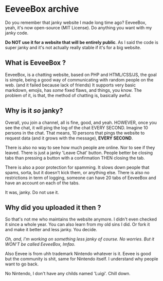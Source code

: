 # EeveeBox archive
Do you remember that janky website I made long time ago? EeveeBox, yeah, it's now open-source (MIT License). Do anything you want with my janky code.

**Do NOT use it for a website that will be entirely public**. As I said the code is super janky and it's not actually really stable if it's for a big website.

## What is EeveeBox ?
EeveeBox, is a chatting website, based on PHP and HTML/CSS/JS, the goal is simple, being a good way of communicating with random people on the web. (and it failed because lack of friends)
It supports very basic markdown, emojis, has *some* fixed flaws, and things, you know.
The problem of it, is that, the method of chatting is, basically awful.

## Why is it *so* janky?
Overall, you join a channel, all is fine, good, and yeah. HOWEVER, once you see the chat, it will ping the log of the chat EVERY SECOND.
Imagine 10 persons in the chat. That means, 10 persons that pings the website to request data (and it grows with the message), **EVERY SECOND**.

There is also no way to see how much people are online. Nor to see if they leaved.
There is just a janky 'Leave Chat' button. People better be closing tabs than pressing a button with a confirmation THEN closing the tab.

There is also a poor protection for spamming. It slows down people that spams, sorta, but it doesn't kick them, or anything else.
There is also no restrictions in term of logging, someone can have 20 tabs of EeveeBox and have an account on each of the tabs.

It was, janky. Do not use it.

## Why did you uploaded it then ? 
So that's not me who maintains the website anymore. I didn't even checked it since a whole year.
You can also learn from my old sins I did.
Or fork it and make it better and less janky.
You decide.

*Oh, and, I'm working on something less janky of course. No worries. But it WON'T be called EeveeBox, lmfao.*

Also Eevee is from uhh trademark Nintendo whatever is it.
Eevee is good but the community is shit, same for Nintendo itself.
I understand why people want to go back.

No Nintendo, I don't have any childs named 'Luigi'. Chill down.
